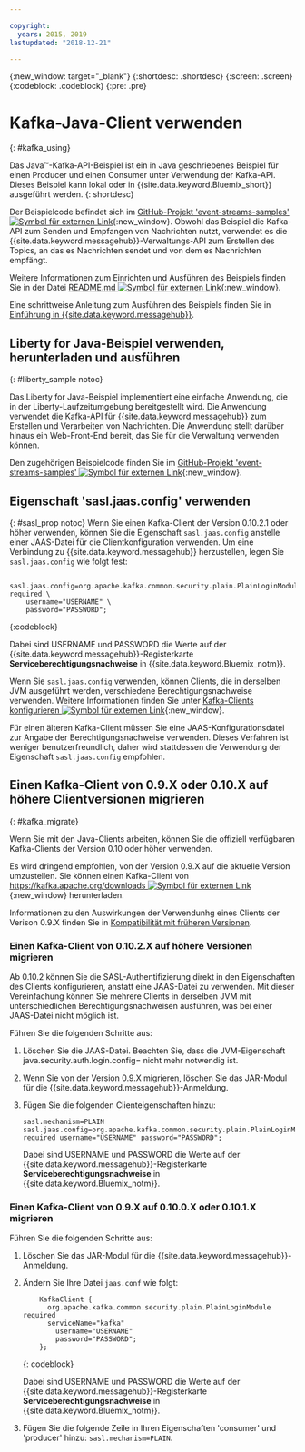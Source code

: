 ```yaml
---

copyright:
  years: 2015, 2019
lastupdated: "2018-12-21"

---
```


{:new_window: target="_blank"}
{:shortdesc: .shortdesc}
{:screen: .screen}
{:codeblock: .codeblock}
{:pre: .pre}

# Kafka-Java-Client verwenden
{: #kafka_using}

<!-- 21/06/18 - removing until some content ready

## To do: instructions for getting started, with links for more information


## To do: simple send source and receive source in-line


## How to use, download, and run the Java Kafka API sample

-->

Das Java&trade;-Kafka-API-Beispiel ist ein in Java geschriebenes Beispiel für einen Producer und einen Consumer unter Verwendung der Kafka-API. Dieses Beispiel kann lokal oder in {{site.data.keyword.Bluemix_short}} ausgeführt werden.
{: shortdesc}

Der Beispielcode befindet sich im [GitHub-Projekt 'event-streams-samples' ![Symbol für externen Link](../../icons/launch-glyph.svg "Symbol für externen Link")](https://github.com/ibm-messaging/event-streams-samples/tree/master/kafka-java-console-sample){:new_window}. Obwohl das Beispiel die Kafka-API zum Senden und Empfangen von Nachrichten nutzt, verwendet es die {{site.data.keyword.messagehub}}-Verwaltungs-API zum Erstellen des Topics, an das es Nachrichten sendet und von dem es Nachrichten empfängt.

Weitere Informationen zum Einrichten und Ausführen des Beispiels finden Sie in der Datei [README.md ![Symbol für externen Link](../../icons/launch-glyph.svg "Symbol für externen Link")](https://github.com/ibm-messaging/event-streams-samples/tree/master/kafka-java-console-sample){:new_window}.

Eine schrittweise Anleitung zum Ausführen des Beispiels finden Sie in [Einführung in {{site.data.keyword.messagehub}}](/docs/services/EventStreams/index.html#getting_started_steps).

## Liberty for Java-Beispiel verwenden, herunterladen und ausführen
{: #liberty_sample notoc}

Das Liberty for Java-Beispiel implementiert eine einfache Anwendung, die in der Liberty-Laufzeitumgebung bereitgestellt wird. Die Anwendung verwendet die Kafka-API für {{site.data.keyword.messagehub}} zum Erstellen und Verarbeiten von Nachrichten.
Die Anwendung stellt darüber hinaus ein Web-Front-End bereit, das Sie für die Verwaltung verwenden können.

Den zugehörigen Beispielcode finden Sie im [GitHub-Projekt 'event-streams-samples' ![Symbol für externen Link](../../icons/launch-glyph.svg "Symbol für externen Link")](https://github.com/ibm-messaging/event-streams-samples/tree/master/kafka-java-liberty-sample){:new_window}.

<!--
17/10/17 - Karen: following info duplicated at messagehub063 
-->

## Eigenschaft 'sasl.jaas.config' verwenden
{: #sasl_prop notoc}
Wenn Sie einen Kafka-Client der Version 0.10.2.1 oder höher verwenden, können Sie die Eigenschaft <code>sasl.jaas.config</code> anstelle einer JAAS-Datei
für die Clientkonfiguration verwenden. Um eine Verbindung zu {{site.data.keyword.messagehub}} herzustellen, legen Sie
<code>sasl.jaas.config</code> wie folgt fest:
<pre>
<code>    sasl.jaas.config=org.apache.kafka.common.security.plain.PlainLoginModule required \
    username="USERNAME" \
    password="PASSWORD";</code>
</pre>
{:codeblock}

Dabei sind USERNAME und PASSWORD die Werte auf der {{site.data.keyword.messagehub}}-Registerkarte **Serviceberechtigungsnachweise** in {{site.data.keyword.Bluemix_notm}}.

Wenn Sie <code>sasl.jaas.config</code> verwenden, können Clients, die in derselben JVM ausgeführt werden, verschiedene Berechtigungsnachweise verwenden. Weitere
Informationen finden Sie unter [Kafka-Clients konfigurieren ![Symbol für externen Link](../../icons/launch-glyph.svg "Symbol für externen Link")](http://kafka.apache.org/documentation/#security_sasl_plain_clientconfig){:new_window}.

Für einen älteren Kafka-Client müssen Sie eine JAAS-Konfigurationsdatei zur Angabe der Berechtigungsnachweise verwenden. Dieses Verfahren ist weniger benutzerfreundlich, daher wird stattdessen die Verwendung der Eigenschaft <code>sasl.jaas.config</code> empfohlen.

<!--
23/04/18 - Karen: following migration info on production in messagehub084 
-->

## Einen Kafka-Client von 0.9.X oder 0.10.X auf höhere Clientversionen migrieren
{: #kafka_migrate}


Wenn Sie mit den Java-Clients arbeiten, können Sie die offiziell verfügbaren Kafka-Clients der Version 0.10 oder höher verwenden. 

Es wird dringend empfohlen, von der Version 0.9.X auf die aktuelle Version umzustellen. Sie können einen Kafka-Client von
[https://kafka.apache.org/downloads ![Symbol für externen Link](../../icons/launch-glyph.svg "Symbol für externen Link")](https://kafka.apache.org/downloads){:new_window} herunterladen. 

Informationen zu den Auswirkungen der Verwendunhg eines Clients der Verison 0.9.X finden Sie in
[Kompatibilität mit früheren Versionen](/docs/services/EventStreams/eventstreams062.html#compatability). 



### Einen Kafka-Client von 0.10.2.X auf höhere Versionen migrieren

Ab 0.10.2 können Sie die SASL-Authentifizierung direkt in den Eigenschaften des Clients konfigurieren, anstatt eine JAAS-Datei zu verwenden. Mit dieser Vereinfachung können Sie mehrere Clients in derselben JVM mit unterschiedlichen Berechtigungsnachweisen ausführen, was bei einer JAAS-Datei nicht möglich ist.

Führen Sie die folgenden Schritte aus:

1. Löschen Sie die JAAS-Datei. Beachten Sie, dass die JVM-Eigenschaft java.security.auth.login.config=<PATH TO JAAS> nicht mehr notwendig ist.
2. Wenn Sie von der Version 0.9.X migrieren, löschen Sie das JAR-Modul für die {{site.data.keyword.messagehub}}-Anmeldung.
2. Fügen Sie die folgenden Clienteigenschaften hinzu:
    ```
	sasl.mechanism=PLAIN
    sasl.jaas.config=org.apache.kafka.common.security.plain.PlainLoginModule required username="USERNAME" password="PASSWORD";
	```

	Dabei sind USERNAME und PASSWORD die Werte auf der {{site.data.keyword.messagehub}}-Registerkarte **Serviceberechtigungsnachweise** in {{site.data.keyword.Bluemix_notm}}.
	
	

### Einen Kafka-Client von 0.9.X auf 0.10.0.X oder 0.10.1.X migrieren

Führen Sie die folgenden Schritte aus:

1. Löschen Sie das JAR-Modul für die {{site.data.keyword.messagehub}}-Anmeldung.
2. Ändern Sie Ihre Datei <code>jaas.conf</code> wie folgt:
    ```
        KafkaClient {
          org.apache.kafka.common.security.plain.PlainLoginModule required
          serviceName="kafka"
            username="USERNAME"
            password="PASSWORD";
        };
    ```
    {: codeblock}

	Dabei sind USERNAME und PASSWORD die Werte auf der {{site.data.keyword.messagehub}}-Registerkarte **Serviceberechtigungsnachweise** in {{site.data.keyword.Bluemix_notm}}.
	
3. Fügen Sie die folgende Zeile in Ihren Eigenschaften 'consumer' und 'producer' hinzu: <code>sasl.mechanism=PLAIN</code>.
